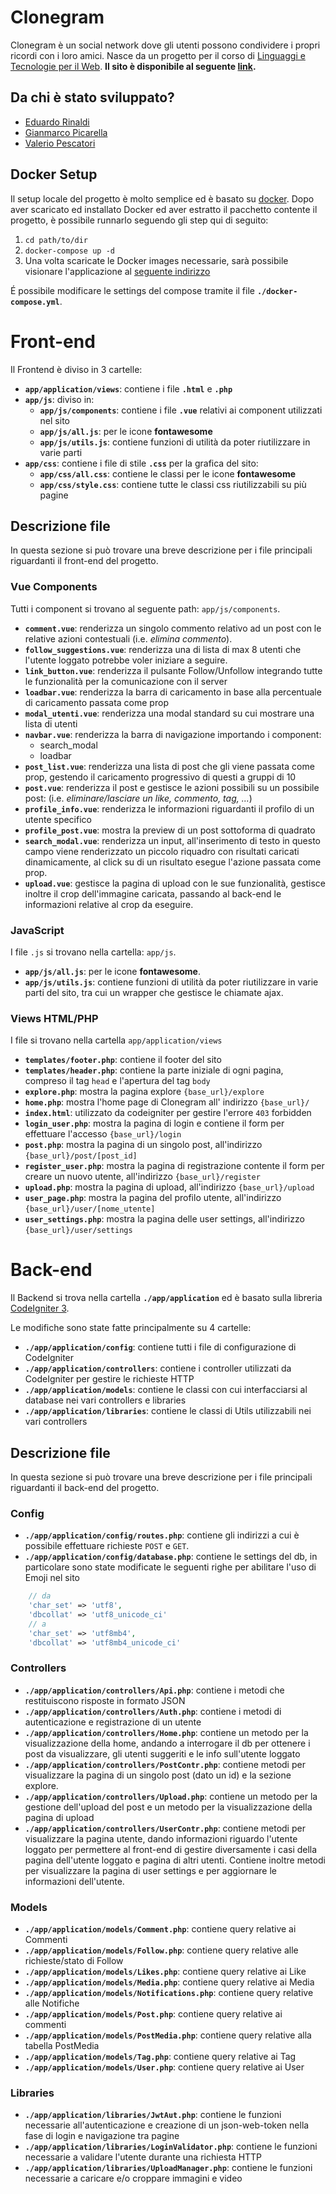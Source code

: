 # Clonegram
Clonegram è un social network dove gli utenti possono condividere i propri ricordi con i loro amici.
Nasce da un progetto per il corso di [Linguaggi e Tecnologie per il Web](http://www.dis.uniroma1.it/rosati/lw/).
**Il sito è disponibile al seguente [link](161.35.27.71/).**

## Da chi è stato sviluppato?
* [Eduardo Rinaldi](https://github.com/edu-rinaldi)
* [Gianmarco Picarella](https://github.com/gianmarcopicarella)
* [Valerio Pescatori](https://github.com/valerio-pescatori)

## Docker Setup
Il setup locale del progetto è molto semplice ed è basato su [docker](https://www.docker.com/). Dopo aver scaricato ed installato Docker ed aver estratto il pacchetto contente il progetto, è possibile runnarlo seguendo gli step qui di seguito:
1. ```cd path/to/dir```
2. ```docker-compose up -d```
3. Una volta scaricate le Docker images necessarie, sarà possibile visionare l'applicazione al [seguente indirizzo](http://localhost:80)

É possibile modificare le settings del compose tramite il file **`./docker-compose.yml`**. 

# Front-end 
Il Frontend è diviso in 3 cartelle:
* **`app/application/views`**: contiene i file **`.html`** e **`.php`**
* **`app/js`**: diviso in:
    - **`app/js/components`**: contiene i file **`.vue`** relativi ai component utilizzati nel sito
    - **`app/js/all.js`**: per le icone **fontawesome**
    - **`app/js/utils.js`**: contiene funzioni di utilità da poter riutilizzare in varie parti
* **`app/css`**: contiene i file di stile **`.css`** per la grafica del sito:
    - **`app/css/all.css`**: contiene le classi per le icone **fontawesome**
    - **`app/css/style.css`**: contiene tutte le classi css riutilizzabili su più pagine 

## Descrizione file
In questa sezione si può trovare una breve descrizione per i file principali riguardanti il front-end del progetto.

### Vue Components 
Tutti i component si trovano al seguente path: `app/js/components`.
* **`comment.vue`**: renderizza un singolo commento relativo ad un post con le relative azioni contestuali (i.e. *elimina commento*).
* **`follow_suggestions.vue`**: renderizza una di lista di max 8 utenti che l'utente loggato potrebbe voler iniziare a seguire.
* **`link_button.vue`**: renderizza il pulsante Follow/Unfollow integrando tutte le funzionalità per la comunicazione con il server
* **`loadbar.vue`**: renderizza la barra di caricamento in base alla percentuale di caricamento passata come prop
* **`modal_utenti.vue`**: renderizza una modal standard su cui mostrare una lista di utenti
* **`navbar.vue`**: renderizza la barra di navigazione importando i component:
    - search_modal
    - loadbar
* **`post_list.vue`**: renderizza una lista di post che gli viene passata come prop, gestendo il caricamento progressivo di questi a gruppi di 10
* **`post.vue`**: renderizza il post e gestisce le azioni possibili su un possibile post: (i.e. *eliminare/lasciare un like, commento, tag, ...*) 
* **`profile_info.vue`**: renderizza le informazioni riguardanti il profilo di un utente specifico
* **`profile_post.vue`**: mostra la preview di un post sottoforma di quadrato
* **`search_modal.vue`**: renderizza un input, all'inserimento di testo in questo campo viene renderizzato un piccolo riquadro con risultati caricati dinamicamente, al click su di un risultato esegue l'azione passata come prop.
* **`upload.vue`**: gestisce la pagina di upload con le sue funzionalità, gestisce inoltre il crop dell'immagine caricata, passando al back-end le informazioni relative al crop da eseguire.


### JavaScript
I file `.js` si trovano nella cartella: `app/js`.
* **`app/js/all.js`**: per le icone **fontawesome**.
* **`app/js/utils.js`**: contiene funzioni di utilità da poter riutilizzare in varie parti del sito, tra cui un wrapper che gestisce le chiamate ajax.


### Views HTML/PHP
I file si trovano nella cartella `app/application/views`
* **`templates/footer.php`**: contiene il footer del sito
* **`templates/header.php`**: contiene la parte iniziale di ogni pagina, compreso il tag `head` e l'apertura del tag `body`
* **`explore.php`**: mostra la pagina explore `{base_url}/explore`
* **`home.php`**: mostra l'home page di Clonegram all' indirizzo `{base_url}/`
* **`index.html`**: utilizzato da codeigniter per gestire l'errore `403` forbidden
* **`login_user.php`**: mostra la pagina di login e contiene il form per effettuare l'accesso `{base_url}/login` 
* **`post.php`**: mostra la pagina di un singolo post, all'indirizzo `{base_url}/post/[post_id]`
* **`register_user.php`**: mostra la pagina di registrazione contente il form per creare un nuovo utente, all'indirizzo `{base_url}/register`
* **`upload.php`**: mostra la pagina di upload, all'indirizzo `{base_url}/upload`
* **`user_page.php`**: mostra la pagina del profilo utente, all'indirizzo `{base_url}/user/[nome_utente]`
* **`user_settings.php`**: mostra la pagina delle user settings, all'indirizzo `{base_url}/user/settings`


# Back-end
Il Backend si trova nella cartella **`./app/application`** ed è basato sulla libreria [CodeIgniter 3](https://codeigniter.com/). 

Le modifiche sono state fatte principalmente su 4 cartelle:
* **`./app/application/config`**: contiene tutti i file di configurazione di CodeIgniter
* **`./app/application/controllers`**: contiene i controller utilizzati da CodeIgniter per gestire le richieste HTTP
* **`./app/application/models`**: contiene le classi con cui interfacciarsi al database nei vari controllers e libraries
* **`./app/application/libraries`**: contiene le classi di Utils utilizzabili nei vari controllers

## Descrizione file
In questa sezione si può trovare una breve descrizione per i file principali riguardanti il back-end del progetto.

### Config
* **`./app/application/config/routes.php`**: contiene gli indirizzi a cui è possibile effettuare richieste `POST` e `GET`.
* **`./app/application/config/database.php`**: contiene le settings del db, in particolare sono state modificate le seguenti righe per abilitare l'uso di Emoji nel sito  
```php
    // da
    'char_set' => 'utf8',
	'dbcollat' => 'utf8_unicode_ci'
    // a
    'char_set' => 'utf8mb4',
	'dbcollat' => 'utf8mb4_unicode_ci' 
```
### Controllers
* **`./app/application/controllers/Api.php`**: contiene i metodi che restituiscono risposte in formato JSON 
* **`./app/application/controllers/Auth.php`**: contiene i metodi di autenticazione e registrazione di un utente
* **`./app/application/controllers/Home.php`**: contiene un metodo per la visualizzazione della home, andando a interrogare il db per ottenere i post da visualizzare, gli utenti suggeriti e le info sull'utente loggato
* **`./app/application/controllers/PostContr.php`**: contiene metodi per visualizzare la pagina di un singolo post (dato un id) e la sezione explore.
* **`./app/application/controllers/Upload.php`**: contiene un metodo per la gestione dell'upload del post e un metodo per la visualizzazione della pagina di upload
* **`./app/application/controllers/UserContr.php`**: contiene metodi per visualizzare la pagina utente, dando informazioni riguardo l'utente loggato per permettere al front-end di gestire diversamente i casi della pagina dell'utente loggato e pagina di altri utenti. Contiene inoltre metodi per visualizzare la pagina di user settings e per aggiornare le informazioni dell'utente.

### Models
* **`./app/application/models/Comment.php`**: contiene query relative ai Commenti
* **`./app/application/models/Follow.php`**: contiene query relative alle richieste/stato di Follow
* **`./app/application/models/Likes.php`**: contiene query relative ai Like
* **`./app/application/models/Media.php`**: contiene query relative ai Media
* **`./app/application/models/Notifications.php`**: contiene query relative alle Notifiche
* **`./app/application/models/Post.php`**: contiene query relative ai commenti
* **`./app/application/models/PostMedia.php`**: contiene query relative alla tabella PostMedia
* **`./app/application/models/Tag.php`**: contiene query relative ai Tag
* **`./app/application/models/User.php`**: contiene query relative ai User

### Libraries
* **`./app/application/libraries/JwtAut.php`**: contiene le funzioni necessarie all'autenticazione e creazione di un json-web-token nella fase di login e navigazione tra pagine
* **`./app/application/libraries/LoginValidator.php`**: contiene le funzioni necessarie a validare l'utente durante una richiesta HTTP
* **`./app/application/libraries/UploadManager.php`**: contiene le funzioni necessarie a caricare e/o croppare immagini e video
